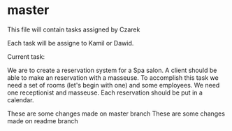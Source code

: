 # master

This file will contain tasks assigned by Czarek

Each task will be assigne to Kamil or Dawid.

Current task:

We are to create a reservation system for a Spa salon. A client should be able to make an reservation with
a masseuse. To accomplish this task we need a set of rooms (let's begin with one) and some employees. We need
one receptionist and masseuse. Each reservation should be put in a calendar.



These are some changes made on master branch
These are some changes made on readme branch

